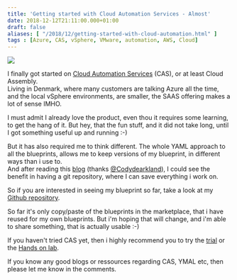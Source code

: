 ```yaml
---
title: 'Getting started with Cloud Automation Services - Almost'
date: 2018-12-12T21:11:00.000+01:00
draft: false
aliases: [ "/2018/12/getting-started-with-cloud-automation.html" ]
tags : [Azure, CAS, vSphere, VMware, automation, AWS, Cloud]
---
```


[![](https://zdnet1.cbsistatic.com/hub/i/r/2018/08/27/35e3272b-8068-4a7a-9857-788bf474f542/resize/770xauto/944f241b4c67da109c6d4d1b760d9def/vmwarecloudservices.png)](https://zdnet1.cbsistatic.com/hub/i/r/2018/08/27/35e3272b-8068-4a7a-9857-788bf474f542/resize/770xauto/944f241b4c67da109c6d4d1b760d9def/vmwarecloudservices.png)

I finally got started on [Cloud Automation Services](https://cloud.vmware.com/cloud-assembly) (CAS), or at least Cloud Assembly.  
Living in Denmark, where many customers are talking Azure all the time, and the local vSphere environments, are smaller, the SAAS offering makes a lot of sense IMHO.  
  
I must admit I already love the product, even thou it requires some learning, to get the hang of it. But hey, that the fun stuff, and it did not take long, until I got something useful up and running :-)  
  
But it has also required me to think different. The whole YAML approach to all the blueprints, allows me to keep versions of my blueprint, in different ways than i use to.  
And after reading this [blog](https://blogs.vmware.com/management/2018/11/customizing-cloud-assembly-deployments-with-cloud-init.html) (thanks [@Codydearkland](https://twitter.com/Codydearkland)), I could see the benefit in having a git repository, where I can save everything i work on.  
  
So if you are interested in seeing my blueprint so far, take a look at my [Github repository](https://github.com/rhjensen79/cas).  
  
So far it's only copy/paste of the blueprints in the marketplace, that i have reused for my own blueprints. But i'm hoping that will change, and i'm able to share something, that is actually usable :-)  
  
If you haven't tried CAS yet, then i highly recommend you to try the [trial](https://cloud.vmware.com/cloud-assembly) or the [Hands on lab](https://labs.hol.vmware.com/HOL/catalogs/lab/4699).  
  
If you know any good blogs or ressources regarding CAS, YMAL etc, then please let me know in the comments.